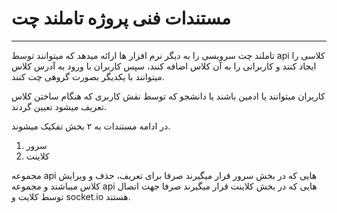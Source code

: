 # مستندات فنی پروژه تاملند چت
---

تاملند چت سرویسی را به دیگر نرم افزار ها ارائه میدهد که میتوانند توسط api کلاسی را ایجاد کنند و کاربرانی را به آن کلاس اضافه کنند، سپس کاربران با ورود به آدرس کلاس میتوانند با یکدیگر
بصورت گروهی چت کنند.

کاربران میتوانند یا ادمین باشند یا دانشجو که توسط نقش کاربری که هنگام ساختن کلاس تعریف میشود تعیین گردند.

در ادامه مستندات به ۲ بخش تفکیک میشوند.

1. سرور
2. کلاینت

 مجموعه api هایی که در بخش سرور قرار میگیرند صرفا برای تعریف، حذف و ویرایش کلاس میباشند و مجموعه api هایی که در بخش کلاینت قرار میگیرند صرفا جهت اتصال توسط کلایت و socket.io هستند.